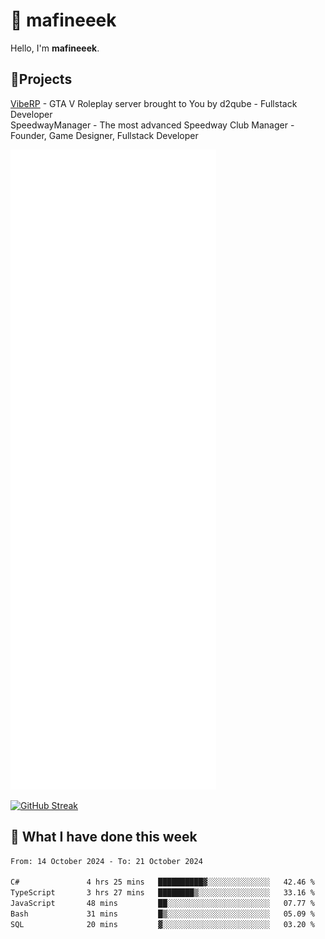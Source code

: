 # 👋 mafineeek
Hello, I'm **mafineeek**.

## 📝Projects

[VibeRP](https://v-rp.pl) - GTA V Roleplay server brought to You by d2qube - Fullstack Developer<br/>
SpeedwayManager - The most advanced Speedway Club Manager - Founder, Game Designer, Fullstack Developer


![](./github-metrics.svg)

[![GitHub Streak](https://streak-stats.demolab.com/?user=mafineeek)](https://git.io/streak-stats)

## 📰 What I have done this week
<!--START_SECTION:waka-->

```txt
From: 14 October 2024 - To: 21 October 2024

C#               4 hrs 25 mins   ██████████▓░░░░░░░░░░░░░░   42.46 %
TypeScript       3 hrs 27 mins   ████████▒░░░░░░░░░░░░░░░░   33.16 %
JavaScript       48 mins         ██░░░░░░░░░░░░░░░░░░░░░░░   07.77 %
Bash             31 mins         █▒░░░░░░░░░░░░░░░░░░░░░░░   05.09 %
SQL              20 mins         ▓░░░░░░░░░░░░░░░░░░░░░░░░   03.20 %
```

<!--END_SECTION:waka-->
